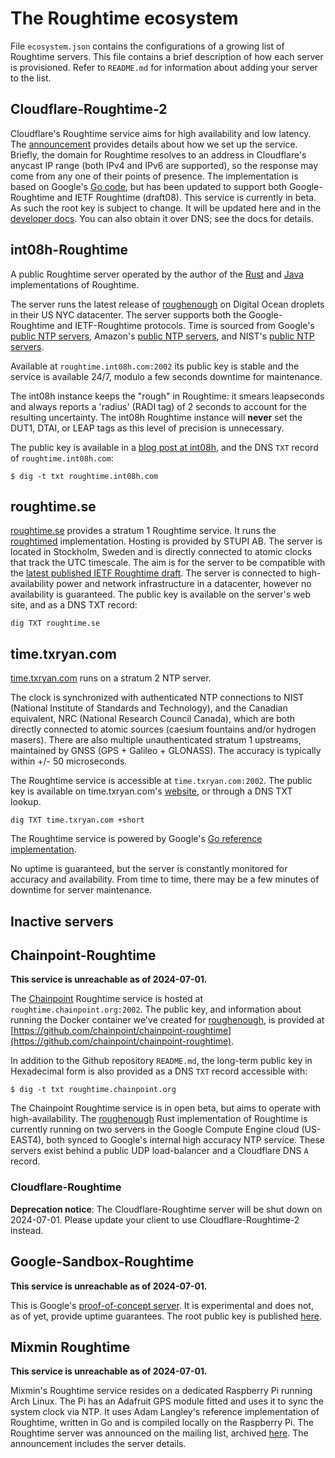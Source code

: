 # The Roughtime ecosystem

File `ecosystem.json` contains the configurations of a growing list of Roughtime
servers. This file contains a brief description of how each server is
provisioned. Refer to `README.md` for information about adding your server to
the list.


## Cloudflare-Roughtime-2

Cloudflare's Roughtime service aims for high availability and low latency. The
[announcement](https://blog.cloudflare.com/roughtime/) provides details about
how we set up the service. Briefly, the domain for Roughtime resolves to an
address in Cloudflare's anycast IP range (both IPv4 and IPv6 are supported), so
the response may come from any one of their points of presence. The
implementation is based on Google's [Go
code](https://roughtime.googlesource.com/roughtime), but has been updated to
support both Google-Roughtime and IETF Roughtime (draft08). This service is
currently in beta. As such the root key is subject to change. It will be
updated here and in the [developer
docs](https://developers.cloudflare.com/time-services/roughtime/recipes/). You
can also obtain it over DNS; see the docs for details.


## int08h-Roughtime

A public Roughtime server operated by the author of the [Rust](https://github.com/int08h/roughenough) 
and [Java](https://github.com/int08h/nearenough) implementations of Roughtime.

The server runs the latest release of [roughenough](https://github.com/int08h/roughenough) 
on Digital Ocean droplets in their US NYC datacenter. The server supports both the 
Google-Roughtime and IETF-Roughtime protocols. Time is sourced from Google's 
[public NTP servers](https://developers.google.com/time/smear), 
Amazon's [public NTP servers](https://aws.amazon.com/about-aws/whats-new/2022/11/amazon-time-sync-internet-public-ntp-service/),
and NIST's [public NTP servers](https://www.nist.gov/pml/time-and-frequency-division/time-distribution/internet-time-service-its).

Available at `roughtime.int08h.com:2002` its public key is stable and the service 
is available 24/7, modulo a few seconds downtime for maintenance. 

The int08h instance keeps the "rough" in Roughtime: it smears leapseconds
and always reports a 'radius' (RADI tag) of 2 seconds to account for the resulting 
uncertainty. The int08h Roughtime instance will **never** set the DUT1, 
DTAI, or LEAP tags as this level of precision is unnecessary.

The public key is available in a [blog post at int08h](https://int08h.com/post/public-roughtime-server/), 
and the DNS `TXT` record of `roughtime.int08h.com`:

```
$ dig -t txt roughtime.int08h.com
```

## roughtime.se

[roughtime.se](https://roughtime.se) provides a stratum 1 Roughtime service. It
runs the [roughtimed](https://github.com/dansarie/roughtimed) implementation.
Hosting is provided by STUPI AB. The server is located in Stockholm, Sweden and
is directly connected to atomic clocks that track the UTC timescale. The aim is
for the server to be compatible with the
[latest published IETF Roughtime draft](https://datatracker.ietf.org/doc/draft-ietf-ntp-roughtime/).
The server is connected to high-availability power and network infrastructure in
a datacenter, however no availability is guaranteed. The public key is available
on the server's web site, and as a DNS TXT record:

```
dig TXT roughtime.se
```

## time.txryan.com

[time.txryan.com](https://time.txryan.com) runs on a stratum 2 NTP server.

The clock is synchronized with authenticated NTP connections to NIST (National
Institute of Standards and Technology), and the Canadian equivalent, NRC
(National Research Council Canada), which are both directly connected to atomic
sources (caesium fountains and/or hydrogen masers). There are also multiple
unauthenticated stratum 1 upstreams, maintained by GNSS (GPS + Galileo +
GLONASS). The accuracy is typically within +/- 50 microseconds.

The Roughtime service is accessible at `time.txryan.com:2002`. The public key is
available on time.txryan.com's [website](https://time.txryan.com), or through a
DNS TXT lookup.

```
dig TXT time.txryan.com +short
```

The Roughtime service is powered by Google's [Go reference
implementation](https://roughtime.googlesource.com/roughtime/).

No uptime is guaranteed, but the server is constantly monitored for accuracy and
availability. From time to time, there may be a few minutes of downtime for
server maintenance.


## Inactive servers


## Chainpoint-Roughtime

**This service is unreachable as of 2024-07-01.**

The [Chainpoint](https://chainpoint.org) Roughtime service is hosted
at `roughtime.chainpoint.org:2002`. The public key, and information about
running the Docker container we've created for [roughenough](https://github.com/int08h/roughenough),
is provided at [https://github.com/chainpoint/chainpoint-roughtime](https://github.com/chainpoint/chainpoint-roughtime).

In addition to the Github repository `README.md`, the long-term public key in
Hexadecimal form is also provided as a DNS `TXT` record accessible with:

```
$ dig -t txt roughtime.chainpoint.org
```

The Chainpoint Roughtime service is in open beta, but aims to operate with
high-availability. The [roughenough](https://github.com/int08h/roughenough)
Rust implementation of Roughtime is currently running on two servers in the
Google Compute Engine cloud (US-EAST4), both synced to Google's internal
high accuracy NTP service. These servers exist behind a public UDP
load-balancer and a Cloudflare DNS `A` record.



### Cloudflare-Roughtime

**Deprecation notice**: The Cloudflare-Roughtime server will be shut down on
2024-07-01. Please update your client to use Cloudflare-Roughtime-2 instead.


## Google-Sandbox-Roughtime

**This service is unreachable as of 2024-07-01.**

This is Google's [proof-of-concept
server](https://roughtime.googlesource.com/roughtime/#current-state-of-the-project).
It is experimental and does not, as of yet, provide uptime guarantees. The root
public key is published
[here](https://roughtime.googlesource.com/roughtime/+/master/roughtime-servers.json).


## Mixmin Roughtime

**This service is unreachable as of 2024-07-01.**

Mixmin's Roughtime service resides on a dedicated Raspberry Pi running Arch
Linux.  The Pi has an Adafruit GPS module fitted and uses it to sync the system
clock via NTP.  It uses Adam Langley's reference implementation of Roughtime,
written in Go and is compiled locally on the Raspberry Pi.  The Roughtime
server was announced on the mailing list, archived
[here](https://groups.google.com/a/chromium.org/forum/#!topic/proto-roughtime/7PApRXJ-x0Y).
The announcement includes the server details.

